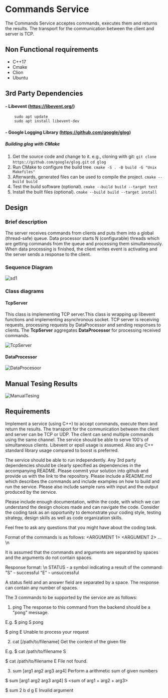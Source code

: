 # Commands Service

The Commands Service acceptes commands, executes them and returns the results. The transport for the communication between the client and server is TCP.

## Non Functional requirements

- C++17
- Cmake
- Clion
- Ubuntu

## 3rd Party Dependencies

#### - Libevent  (https://libevent.org/)
		sudo apt update
		sudo apt install libevent-dev

#### - Google Logging Library (https://github.com/google/glog)

##### Building glog with CMake
1. Get the source code and change to it. e.g., cloning with git:
`git clone https://github.com/google/glog.git`
`cd glog`
2. Run CMake to configure the build tree.
`cmake -S . -B build -G "Unix Makefiles"`
3. Afterwards, generated files can be used to compile the project.
`cmake --build build`
4. Test the build software (optional).
`cmake --build build --target test`
5. Install the built files (optional).
`cmake --build build --target install`


## Design

### Brief description

The server receives commands from clients and puts them into a global (thread-safe) queue. Data processor starts N (configurable) threads which are getting commands from the queue and processing them simultaneously.  When data processing is finished, the client writes event is activating and the server sends a response to the client.

### Sequence Diagram

![sd1](https://user-images.githubusercontent.com/10127885/131478811-2d5a3c72-e090-481c-8296-33e867f7dfa6.JPG)

### Class diagrams

#### TcpServer

This class is implementing TCP server.This class is wrapping up libevent functions and implementing asynchronous socket. TCP server is receiving requests, processing requests by DataProcessor and sending responses to clients. The **TcpServer** aggregates **DataProcessor** for processing received commands.

![TcpServer](https://user-images.githubusercontent.com/10127885/131485911-1045ace6-2eab-4477-9cd1-9a32f20bf413.JPG)

#### DataProcessor

![DataProcesoor](https://user-images.githubusercontent.com/10127885/131489648-25746008-181b-41cd-93cf-25a32df8bb4c.JPG)

## Manual Tesing Results
![ManualTesing](https://user-images.githubusercontent.com/10127885/131414656-6dc55938-c172-4f69-a5ae-f454684eeb63.JPG)

## Requirements

Implement a service (using C++) to accept commands, execute them and return the results. The transport for the communication between the client and server can be TCP or UDP. The client can send multiple commands using the same channel. The service should be able to serve 100's of simultaneous clients. Libevent or epoll usage is assumed. Also any C++ standard library usage compared to boost is preferred. 

The service should be able to run independently. Any 3rd party dependencies should be clearly specified as dependencies in the accompanying README. Please commit your solution into github and provide us with the link to the repository. Please include a README.md which describes the commands and include examples on how to build and run the service. Please also include sample runs with input and the output produced by the service.

Please include enough documentation, within the code, with which we can understand the design choices made and can navigate the code. Consider the coding task as an opportunity to demonstrate your coding style, testing strategy, design skills as well as code organization skills.

Feel free to ask any questions that you might have about the coding task.

Format of the commands is as follows:
<COMMAND> <ARGUMENT 1> <ARGUMENT 2> … <ARGUMENT N>\n

It is assumed that the commands and arguments are separated by spaces and the arguments do not contain spaces.

Response format:
<STATUS> <ANSWER>\n
STATUS - a symbol indicating a result of the command:
"S" - successful
"E" - unsuccessful

A status field and an answer field are separated by a space. The response can contain any number of spaces.

The 3 commands to be supported by the service are as follows:

1. ping 
The response to this command from the backend should be a "pong" message.

E.g. 
$ ping
S pong

$ ping
E Unable to process your request

2. cat [/path/to/filename]
Get the content of the given file

E.g.
$ cat /path/to/filename
S <content of the file>
<content of the file continued>

$ cat /path/to/filename
E File not found.

3. sum [arg1 arg2 arg3 arg4]
Perform a arithmetic sum of given numbers

$ sum [arg1 arg2 arg3 arg4]
S <sum of arg1 + arg2 + arg3>

$ sum 2 b d g
E Invalid argument
